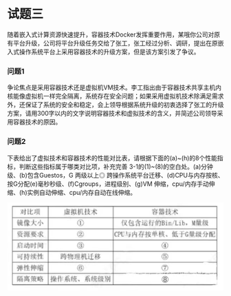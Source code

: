 # 试题三

随着嵌入式计算资源快速提升，容器技术Docker发挥重要作用，某哦你公司对原有平台升级，公司将平台升级任务交给了张工，张工经过分析、调研，提出在原嵌入式操作系统平台上采用容器技术的升级方案，但是该方案引发了争议。



### 问题1

争论焦点是采用容器技术还是虚拟机VM技术。李工指出由于容器技术共享主机内核能像虚拟机一样完全隔离，系统存在安全问题；如果采用虚拟机技术除满足需求外，还保证了系统的安全和稳定，会上领导根据系统升级的初衷选择了张工的升级方案，请用300字以内的文字说明容器技术和虚拟技术的含义，并简述公司领导采用容器技术的原因。



### 问题2

下表给出了虚拟技术和容器技术的性能对比表，请根据下面的(a)~(h)的8个性能指标，判断这些指标属于哪类对比项，补充完善 3-1的(1)~(8)的空白处。(a)分钟级、(b)包含Guestos，G 两级以上◎ 跨操作系统平台迁移、(d)CPU与内存按核、按G分配(e)毫秒秒级、(f)Cgroups，进程级别、(g)VM 伸缩，cpu/内存手动伸缩、(h)实例自动伸缩、cpu/内存自动在线伸缩。

![](../../../../../.images/202505/131340.jpeg)

